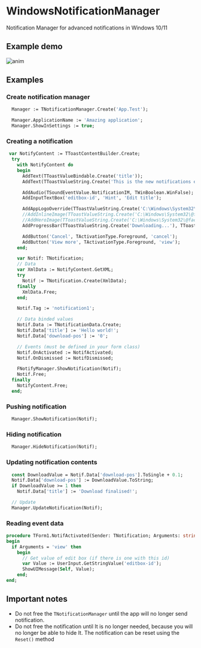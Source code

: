 # WindowsNotificationManager
Notification Manager for advanced notifications in Windows 10/11

## Example demo
![anim](https://github.com/Codrax/Cod-Notification-Manager/assets/68193064/33026b0f-b11a-4c27-993e-69f6850db506)


## Examples
### Create notification manager
```pascal
  Manager := TNotificationManager.Create('App.Test');

  Manager.ApplicationName := 'Amazing application';
  Manager.ShowInSettings := true;
```

### Creating a notification
```pascal
 var NotifyContent := TToastContentBuilder.Create;
  try
    with NotifyContent do
    begin
      AddText(TToastValueBindable.Create('title'));
      AddText(TToastValueString.Create('This is the new notifications engine :)'));

      AddAudio(TSoundEventValue.NotificationIM, TWinBoolean.WinFalse);
      AddInputTextBox('editbox-id', 'Hint', 'Edit title');

      AddAppLogoOverride(TToastValueString.Create('C:\Windows\System32\@facial-recognition-windows-hello.gif'), TImageCrop.Circle);
      //AddInlineImage(TToastValueString.Create('C:\Windows\System32\@facial-recognition-windows-hello.gif'));
      //AddHeroImage(TToastValueString.Create('C:\Windows\System32\@facial-recognition-windows-hello.gif'));
      AddProgressBar(TToastValueString.Create('Downloading...'), TToastValueBindable.Create('download-pos'));

      AddButton('Cancel', TActivationType.Foreground, 'cancel');
      AddButton('View more', TActivationType.Foreground, 'view');
    end;

    var Notif: TNotification;
    // Data
    var XmlData := NotifyContent.GetXML;
    try
      Notif := TNotification.Create(XmlData);
    finally
      XmlData.Free;
    end;

    Notif.Tag := 'notification1';

    // Data binded values
    Notif.Data := TNotificationData.Create;
    Notif.Data['title'] := 'Hello world!';
    Notif.Data['download-pos'] := '0';

    // Events (must be defined in your form class)
    Notif.OnActivated := NotifActivated;
    Notif.OnDismissed := NotifDismissed;

    FNotifyManager.ShowNotification(Notif);
    Notif.Free;
  finally
    NotifyContent.Free;
  end;
```

### Pushing notification
```pascal
  Manager.ShowNotification(Notif);
```


### Hiding notification
```pascal
  Manager.HideNotification(Notif);
```

### Updating notification contents
```pascal
  const DownloadValue = Notif.Data['download-pos'].ToSingle + 0.1;
  Notif.Data['download-pos'] := DownloadValue.ToString;
  if DownloadValue >= 1 then
    Notif.Data['title'] := 'Download finalised!';

  // Update
  Manager.UpdateNotification(Notif);
```

### Reading event data
```pascal
procedure TForm1.NotifActivated(Sender: TNotification; Arguments: string; UserInput: TUserInputMap);
begin
  if Arguments = 'view' then
    begin
      // Get value of edit box (if there is one with this id)
      var Value := UserInput.GetStringValue('editbox-id');
      ShowUIMessage(Self, Value);
    end;
end;
```

## Important notes
- Do not free the `TNotificationManager` until the app will no longer send notification.
- Do not free the notification until It is no longer needed, because you will no longer be able to hide It. The notification can be reset using the `Reset()`
 method

